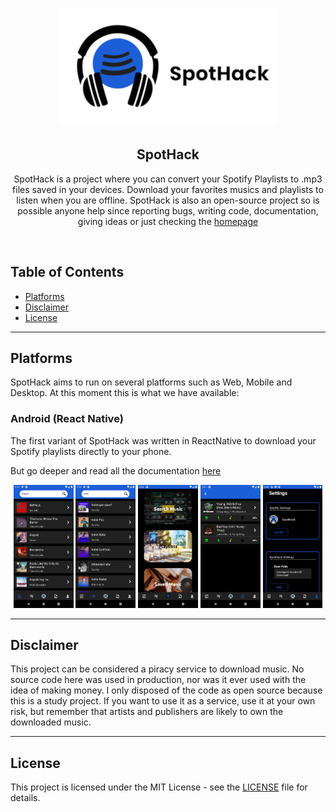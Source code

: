 <h1 align="center">
	<a href="https://github.com/Darguima/SpotHack">
		<img alt="SpotHack" src="./readme/SpotHackLogoHorizontal_500.png" width="350px"/>
	</a>
</h1>

<h2 align="center">
	SpotHack
</h2>

<p align="center">
SpotHack is a project where you can convert your Spotify Playlists to .mp3 files saved in your devices. Download your favorites musics and playlists to listen when you are offline. SpotHack is also an open-source project so is possible anyone help since reporting bugs, writing code, documentation, giving ideas or just checking the <a href="https://www.github.com/Darguima/SpotHack">homepage</a>
</p>

<br/>

## Table of Contents

- [Platforms](#platforms)
- [Disclaimer](#disclaimer)
- [License](#license)

---

## Platforms

SpotHack aims to run on several platforms such as Web, Mobile and Desktop. At this moment this is what we have available:

### Android (React Native)

The first variant of SpotHack was written in ReactNative to download your Spotify playlists directly to your phone.

But go deeper and read all the documentation [here](https://github.com/Darguima/SpotHack/tree/main/mobile#readme)

<p align="center">
	<img src="./mobile/readme/SearchMusicStack/SearchingMusic.png" width="19%">
	<img src="./mobile/readme/SearchPlaylistStack/SearchingPlaylist.png" width="19%">
	<img src="./mobile/readme/LandingPage.png" width="19%">
	<img src="./mobile/readme/SavedMusicsStack/DownloadingMusicsStatusPage.png" width="19%">
	<img src="./mobile/readme/SettingsPage/SettingsPage.png" width="19%">
</p>

---

## Disclaimer

This project can be considered a piracy service to download music. No source code here was used in production, nor was it ever used with the idea of making money. I only disposed of the code as open source because this is a study project. If you want to use it as a service, use it at your own risk, but remember that artists and publishers are likely to own the downloaded music.

---

## License

This project is licensed under the MIT License - see the [LICENSE](LICENSE) file for details.
